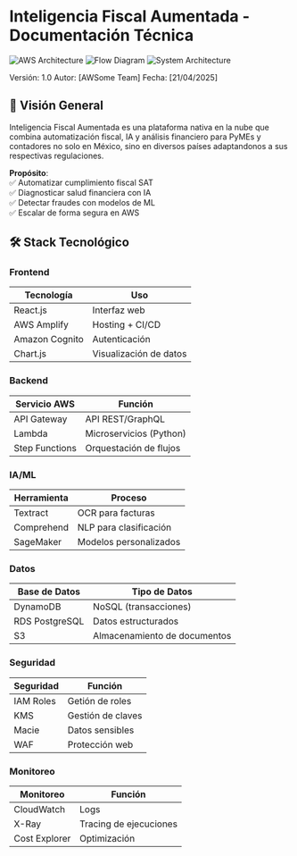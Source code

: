 # Inteligencia Fiscal Aumentada - Documentación Técnica

![AWS Architecture](https://i.imgur.com/XYZ1234.png)
![Flow Diagram](https://lucid.app/lucidchart/8ea6076e-6e39-49a7-a3b3-483a108a0450/edit?viewport_loc=-1266%2C-68%2C4882%2C2151%2C0_0&invitationId=inv_30002f66-bcdc-4b0e-992d-529d97c26543) 
![System Architecture](https://lucid.app/lucidchart/ea0793d6-fdd8-4be9-b4ae-1c344f91e0d4/edit?viewport_loc=-147%2C-4%2C2101%2C1100%2C0_0&invitationId=inv_63f340d3-d065-4369-b0c1-54c49f581302)

Versión: 1.0
Autor: [AWSome Team]
Fecha: [21/04/2025]

## 📌 Visión General
Inteligencia Fiscal Aumentada es una plataforma nativa en la nube que combina automatización fiscal, IA y análisis financiero para PyMEs y contadores no solo en México, sino en diversos países adaptandonos a sus respectivas regulaciones.

**Propósito**:  
✅ Automatizar cumplimiento fiscal SAT  
✅ Diagnosticar salud financiera con IA  
✅ Detectar fraudes con modelos de ML  
✅ Escalar de forma segura en AWS  

## 🛠 Stack Tecnológico

### Frontend
| Tecnología      | Uso                          |
|-----------------|------------------------------|
| React.js        | Interfaz web                 |
| AWS Amplify     | Hosting + CI/CD              |
| Amazon Cognito  | Autenticación               |
| Chart.js        | Visualización de datos       |

### Backend
| Servicio AWS    | Función                      |
|-----------------|------------------------------|
| API Gateway     | API REST/GraphQL             |
| Lambda          | Microservicios (Python) |
| Step Functions  | Orquestación de flujos       |

### IA/ML
| Herramienta     | Proceso                      |
|-----------------|------------------------------|
| Textract        | OCR para facturas            |
| Comprehend      | NLP para clasificación       |
| SageMaker       | Modelos personalizados       |

### Datos
| Base de Datos   | Tipo de Datos                |
|-----------------|------------------------------|
| DynamoDB        | NoSQL (transacciones)        |
| RDS PostgreSQL  | Datos estructurados          |
| S3              | Almacenamiento de documentos |

### Seguridad
| Seguridad       | Función                      |
|-----------------|------------------------------|
| IAM Roles       | Getión de roles              |
| KMS             | Gestión de claves            |
| Macie           | Datos sensibles              |
| WAF             | Protección web               |

### Monitoreo
| Monitoreo       | Función                      |
|-----------------|------------------------------|
| CloudWatch      | Logs                         |
| X-Ray           | Tracing de ejecuciones       |
| Cost Explorer   | Optimización                 |


